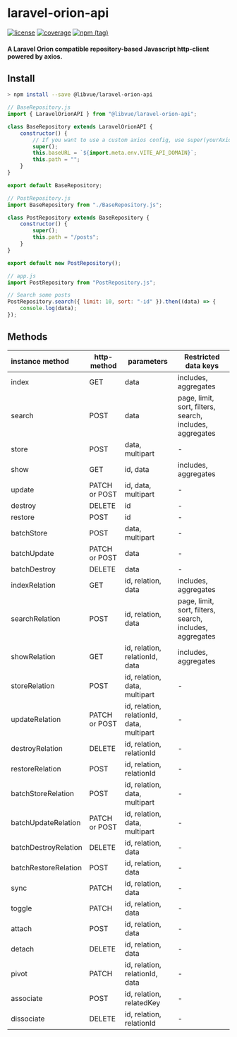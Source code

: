 # laravel-orion-api

[![license](https://img.shields.io/badge/license-MIT-blue)](https://img.shields.io/badge/license-MIT-blue)
[![coverage](https://img.shields.io/badge/coverage-98.78%25-green)](https://img.shields.io/badge/coverage-98.78%25-blue)
[![npm (tag)](https://img.shields.io/npm/v/@libvue/laravel-orion-api/latest?label=npm%20package)](https://badge.fury.io/js/@libvue%2Flaravel-orion-api)

#### A Laravel Orion compatible repository-based Javascript http-client powered by axios.

## Install

```bash
> npm install --save @libvue/laravel-orion-api
```

```js
// BaseRepository.js
import { LaravelOrionAPI } from "@libvue/laravel-orion-api";

class BaseRepository extends LaravelOrionAPI {
    constructor() {
        // If you want to use a custom axios config, use super(yourAxiosConfig), else just use super()
        super();
        this.baseURL = `${import.meta.env.VITE_API_DOMAIN}`;
        this.path = "";
    }
}

export default BaseRepository;
```

```js
// PostRepository.js
import BaseRepository from "./BaseRepository.js";

class PostRepository extends BaseRepository {
    constructor() {
        super();
        this.path = "/posts";
    }
}

export default new PostRepository();
```

```js
// app.js
import PostRepository from "PostRepository.js";

// Search some posts
PostRepository.search({ limit: 10, sort: "-id" }).then((data) => {
    console.log(data);
});
```

## Methods

| **instance method**  | **http-method** | **parameters**                            | Restricted data keys                                     |
|:---------------------|-----------------|-------------------------------------------|----------------------------------------------------------|
| index                | GET             | data                                      | includes, aggregates                                     |
| search               | POST            | data                                      | page, limit, sort, filters, search, includes, aggregates |
| store                | POST            | data, multipart                           | -                                                        |
| show                 | GET             | id, data                                  | includes, aggregates                                     |
| update               | PATCH or POST   | id, data, multipart                       | -                                                        |
| destroy              | DELETE          | id                                        | -                                                        |
| restore              | POST            | id                                        | -                                                        |
| batchStore           | POST            | data, multipart                           | -                                                        |
| batchUpdate          | PATCH or POST   | data                                      | -                                                        |
| batchDestroy         | DELETE          | data                                      | -                                                        |
| indexRelation        | GET             | id, relation, data                        | includes, aggregates                                     |
| searchRelation       | POST            | id, relation, data                        | page, limit, sort, filters, search, includes, aggregates |
| showRelation         | GET             | id, relation, relationId, data            | includes, aggregates                                     |
| storeRelation        | POST            | id, relation, data, multipart             | -                                                        |
| updateRelation       | PATCH or POST   | id, relation, relationId, data, multipart | -                                                        |
| destroyRelation      | DELETE          | id, relation, relationId                  | -                                                        |
| restoreRelation      | POST            | id, relation, relationId                  | -                                                        |
| batchStoreRelation   | POST            | id, relation, data, multipart             | -                                                        |
| batchUpdateRelation  | PATCH or POST   | id, relation, data, multipart             | -                                                        |
| batchDestroyRelation | DELETE          | id, relation, data                        | -                                                        |
| batchRestoreRelation | POST            | id, relation, data                        | -                                                        |
| sync                 | PATCH           | id, relation, data                        | -                                                        |
| toggle               | PATCH           | id, relation, data                        | -                                                        |
| attach               | POST            | id, relation, data                        | -                                                        |
| detach               | DELETE          | id, relation, data                        | -                                                        |
| pivot                | PATCH           | id, relation, relationId, data            | -                                                        |
| associate            | POST            | id, relation, relatedKey                  | -                                                        |
| dissociate           | DELETE          | id, relation, relationId                  | -                                                        |
